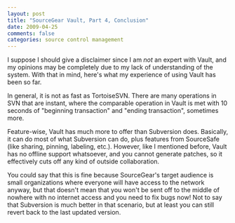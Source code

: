 ```yaml
---
layout: post
title: "SourceGear Vault, Part 4, Conclusion"
date: 2009-04-25
comments: false
categories: source control management
---
```

I suppose I should give a disclaimer since I am *not* an expert with Vault, and my opinions may be completely due to my lack of understanding of the system.  With that in mind, here's what my experience of using Vault has been so far.

In general, it is not as fast as TortoiseSVN.  There are many operations in SVN that are instant, where the comparable operation in Vault is met with 10 seconds of "beginning transaction" and "ending transaction", sometimes more.

Feature-wise, Vault has much more to offer than Subversion does.  Basically, it can do most of what Subversion can do, plus features from SourceSafe (like sharing, pinning, labeling, etc.).  However, like I mentioned before, Vault has no offline support whatsoever, and you cannot generate patches, so it effectively cuts off any kind of outside collaboration.

You could say that this is fine because SourceGear's target audience is small organizations where everyone will have access to the network anyway, but that doesn't mean that you won't be sent off to the middle of nowhere with no internet access and you need to fix bugs now!  Not to say that Subversion is much better in that scenario, but at least you can still revert back to the last updated version.

